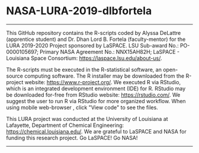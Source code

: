 # NASA-LURA-2019-dlbfortela

----------------------------------------------------------------
 This GitHub repository contains the R-scripts coded by 
 Alyssa DeLattre (apprentice student) and Dr. Dhan Lord B. Fortela (faculty-mentor)
 for the LURA 2019-2020 Project sponsored by LaSPACE.
 LSU Sub-award No.: PO-0000105697;
 Primary NASA Agreement No.: NNX15AH82H;
 LaSPACE - Louisiana Space Consortium: https://laspace.lsu.edu/about-us/.

 The R-scripts must be executed in the R-statistical software, an open-source computing software.
 The R installer may be downloaded from the R-project website: https://www.r-project.org/.
 We executed R via RStudio, which is an integrated development environment (IDE) for R.
 RStudio may be downloaded for-free from RStudio website: https://rstudio.com/.
 We suggest the user to run R via RStudio for more organized workflow. 
 When using mobile web-browser , click "View code" to see the files.
 
 This LURA project was conducted at the University of Louisiana at Lafayette,
 Department of Chemical Engineering: https://chemical.louisiana.edu/. 
 We are grateful to LaSPACE and NASA for funding this research project.
 Go LaSPACE! Go NASA!

----------------------------------------------------------------
